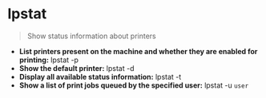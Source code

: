 # lpstat
> Show status information about printers
- **List printers present on the machine and whether they are enabled for printing:**
lpstat -p
- **Show the default printer:**
lpstat -d
- **Display all available status information:**
lpstat -t
- **Show a list of print jobs queued by the specified user:**
lpstat -u `user`
